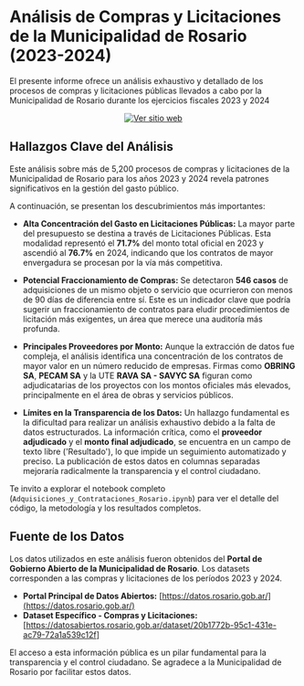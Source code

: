 # Análisis de Compras y Licitaciones de la Municipalidad de Rosario (2023-2024)
El presente informe ofrece un análisis exhaustivo y detallado de los procesos de compras y licitaciones públicas llevados a cabo por la Municipalidad de Rosario durante los ejercicios fiscales 2023 y 2024

<p align="center">
  <a href="https://gleeful-clafoutis-df1bce.netlify.app/" target="_blank">
    <img src="https://img.shields.io/badge/Ver%20sitio%20web-Click%20aquí-blue?style=for-the-badge" alt="Ver sitio web">
  </a>
</p>


## Hallazgos Clave del Análisis

Este análisis sobre más de 5,200 procesos de compras y licitaciones de la Municipalidad de Rosario para los años 2023 y 2024 revela patrones significativos en la gestión del gasto público.

A continuación, se presentan los descubrimientos más importantes:

* **Alta Concentración del Gasto en Licitaciones Públicas:** La mayor parte del presupuesto se destina a través de Licitaciones Públicas. Esta modalidad representó el **71.7%** del monto total oficial en 2023 y ascendió al **76.7%** en 2024, indicando que los contratos de mayor envergadura se procesan por la vía más competitiva.

* **Potencial Fraccionamiento de Compras:** Se detectaron **546 casos** de adquisiciones de un mismo objeto o servicio que ocurrieron con menos de 90 días de diferencia entre sí. Este es un indicador clave que podría sugerir un fraccionamiento de contratos para eludir procedimientos de licitación más exigentes, un área que merece una auditoría más profunda.

* **Principales Proveedores por Monto:** Aunque la extracción de datos fue compleja, el análisis identifica una concentración de los contratos de mayor valor en un número reducido de empresas. Firmas como **OBRING SA**, **PECAM SA** y la UTE **RAVA SA - SAVYC SA** figuran como adjudicatarias de los proyectos con los montos oficiales más elevados, principalmente en el área de obras y servicios públicos.

* **Límites en la Transparencia de los Datos:** Un hallazgo fundamental es la dificultad para realizar un análisis exhaustivo debido a la falta de datos estructurados. La información crítica, como el **proveedor adjudicado** y el **monto final adjudicado**, se encuentra en un campo de texto libre ('Resultado'), lo que impide un seguimiento automatizado y preciso. La publicación de estos datos en columnas separadas mejoraría radicalmente la transparencia y el control ciudadano.

Te invito a explorar el notebook completo (`Adquisiciones_y_Contrataciones_Rosario.ipynb`) para ver el detalle del código, la metodología y los resultados completos.

## Fuente de los Datos

Los datos utilizados en este análisis fueron obtenidos del **Portal de Gobierno Abierto de la Municipalidad de Rosario**. Los datasets corresponden a las compras y licitaciones de los períodos 2023 y 2024.

* **Portal Principal de Datos Abiertos:** [https://datos.rosario.gob.ar/](https://datos.rosario.gob.ar/)
* **Dataset Específico - Compras y Licitaciones:** [https://datosabiertos.rosario.gob.ar/dataset/20b1772b-95c1-431e-ac79-72a1a539c12f]

El acceso a esta información pública es un pilar fundamental para la transparencia y el control ciudadano. Se agradece a la Municipalidad de Rosario por facilitar estos datos.
